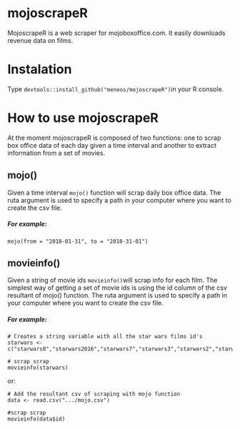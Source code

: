 # mojoscrapeR

MojoscrapeR is a web scraper for mojoboxoffice.com. It easily downloads revenue data on films.


# Instalation

Type ```devtools::install_github("meneos/mojoscrapeR")```in your R console.

# How to use mojoscrapeR

At the moment mojoscrapeR is composed of two functions: one to scrap box office data of each day given a time interval and another to extract information from a set of movies.

## mojo()

Given a time interval ```mojo()``` function will scrap daily box office data. The ruta argument is used to specify a path in your computer where you want to create the csv file.

##### For example: 
```mojo(from = "2018-01-31", to = "2018-31-01")``` 

## movieinfo() 

Given a string of movie ids ```movieinfo()```will scrap info for each film. The simplest way of getting a set of movie ids is using the id column of the csv resultant of mojo() function. The ruta argument is used to specify a path in your computer where you want to create the csv file.

##### For example:

```
# Creates a string variable with all the star wars films id's
starwars <-c("starwars8","starwars2016","starwars7","starwars3","starwars2","starwars","starwars6","starwars5","starwars4","starwarsepisodeix")

# scrap scrap
movieinfo(starwars)
```

or:

```
# Add the resultant csv of scraping with mojo function
data <- read.csv(".../mojo.csv")

#scrap scrap
movieinfo(data$id)
```
